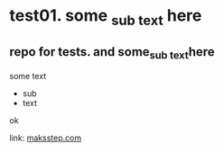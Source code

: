 # test01. some <sub>sub text</sub> here

## repo for tests. and some<sub>sub text</sub>here

some text
- sub
- text

ok

link: [maksstep.com](http://maksstep.com)
